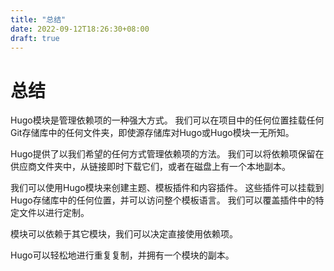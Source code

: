 ```yaml
---
title: "总结"
date: 2022-09-12T18:26:30+08:00
draft: true
---
```


# 总结

Hugo模块是管理依赖项的一种强大方式。 我们可以在项目中的任何位置挂载任何Git存储库中的任何文件夹，即使源存储库对Hugo或Hugo模块一无所知。

Hugo提供了以我们希望的任何方式管理依赖项的方法。 我们可以将依赖项保留在供应商文件夹中，从链接即时下载它们，或者在磁盘上有一个本地副本。

我们可以使用Hugo模块来创建主题、模板插件和内容插件。 这些插件可以挂载到Hugo存储库中的任何位置，并可以访问整个模板语言。 我们可以覆盖插件中的特定文件以进行定制。

模块可以依赖于其它模块，我们可以决定直接使用依赖项。

Hugo可以轻松地进行重复复制，并拥有一个模块的副本。
